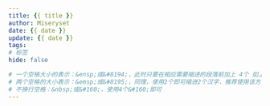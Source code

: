 ```yaml
---
title: {{ title }}
author: Miseryset
date: {{ date }}
update: {{ date }}
tags:
# 标签
hide: false

# 一个空格大小的表示：&ensp;或&#8194;，此时只要在相应需要缩进的段落前加上 4个 如上的标记即可，注意要带上分号。
# 两个空格的大小表示：&emsp;或&#8195;，同理，使用2个即可缩进2个汉字，推荐使用该方式。
# 不换行空格：&nbsp;或&#160;，使用4个&#160;即可
---
```

